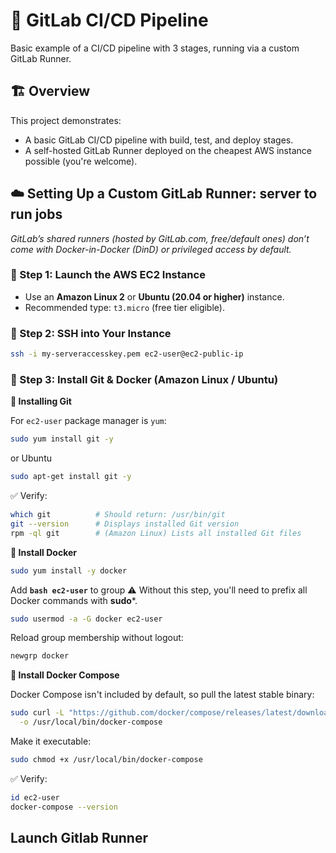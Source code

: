 # 🚀 GitLab CI/CD Pipeline 

Basic example of a CI/CD pipeline with 3 stages, running via a custom GitLab Runner.


## 🏗️ Overview

This project demonstrates:
- A basic GitLab CI/CD pipeline with build, test, and deploy stages.
- A self-hosted GitLab Runner deployed on the cheapest AWS instance possible (you're welcome).

## 


## ☁️ Setting Up a Custom GitLab Runner: server to run jobs
*GitLab’s shared runners (hosted by GitLab.com, free/default ones) don’t come with Docker-in-Docker (DinD) or privileged access by default.*

### 💸 Step 1: Launch the AWS EC2 Instance

- Use an **Amazon Linux 2** or **Ubuntu (20.04 or higher)** instance.
- Recommended type: `t3.micro` (free tier eligible).

### 🔐 Step 2: SSH into Your Instance

```bash
ssh -i my-serveraccesskey.pem ec2-user@ec2-public-ip
```

### 🐧 Step 3: Install Git & Docker (Amazon Linux / Ubuntu)

**🧰 Installing Git**

For  `ec2-user` package manager is `yum`:

```bash
sudo yum install git -y
```
or Ubuntu
```bash
sudo apt-get install git -y
```
✅ Verify:
```bash
which git          # Should return: /usr/bin/git
git --version      # Displays installed Git version
rpm -ql git        # (Amazon Linux) Lists all installed Git files
```

**🐳 Install Docker**
```bash
sudo yum install -y docker
```
Add **```bash ec2-user```** to group ⚠️ Without this step, you'll need to prefix all Docker commands with **sudo***.

```bash
sudo usermod -a -G docker ec2-user
```
Reload group membership without logout:
```bash
newgrp docker
```

**🐳 Install Docker Compose**

Docker Compose isn't included by default, so pull the latest stable binary:

```bash
sudo curl -L "https://github.com/docker/compose/releases/latest/download/docker-compose-$(uname -s)-$(uname -m)" \
  -o /usr/local/bin/docker-compose
  ```
Make it executable:
```bash
sudo chmod +x /usr/local/bin/docker-compose
```

✅ Verify:
```bash
id ec2-user  
docker-compose --version
```

## Launch Gitlab Runner

